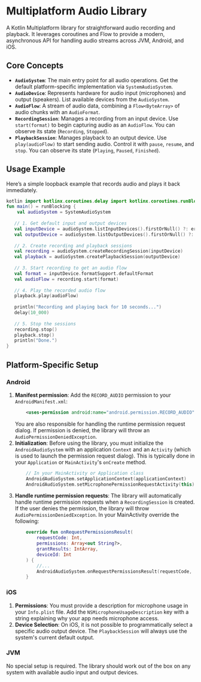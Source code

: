 # Multiplatform Audio Library
A Kotlin Multiplatform library for straightforward audio recording and playback. It leverages coroutines and Flow to provide a modern, asynchronous API for handling audio streams across JVM, Android, and iOS.

## Core Concepts
- **`AudioSystem`**: The main entry point for all audio operations. Get the default platform-specific implementation via `SystemAudioSystem`.
- **`AudioDevice`**: Represents hardware for audio input (microphones) and output (speakers). List available devices from the `AudioSystem`.
- **`AudioFlow`**: A stream of audio data, combining a `Flow<ByteArray>` of audio chunks with an `AudioFormat`.
- **`RecordingSession`**: Manages a recording from an input device. Use `start(format)` to begin capturing audio as an `AudioFlow`. You can observe its state (`Recording`, `Stopped`).
- **`PlaybackSession`**: Manages playback to an output device. Use `play(audioFlow)` to start sending audio. Control it with `pause`, `resume`, and `stop`. You can observe its state (`Playing`, `Paused`, `Finished`).

## Usage Example
Here’s a simple loopback example that records audio and plays it back immediately.
```Kotlin
kotlin import kotlinx.coroutines.delay import kotlinx.coroutines.runBlocking
fun main() = runBlocking {
    val audioSystem = SystemAudioSystem
   
   // 1. Get default input and output devices
   val inputDevice = audioSystem.listInputDevices().firstOrNull() ?: error("No input device found")
   val outputDevice = audioSystem.listOutputDevices().firstOrNull() ?: error("No output device found")
   
   // 2. Create recording and playback sessions
   val recording = audioSystem.createRecordingSession(inputDevice)
   val playback = audioSystem.createPlaybackSession(outputDevice)
   
   // 3. Start recording to get an audio flow
   val format = inputDevice.formatSupport.defaultFormat
   val audioFlow = recording.start(format)
   
   // 4. Play the recorded audio flow
   playback.play(audioFlow)
   
   println("Recording and playing back for 10 seconds...")
   delay(10_000)
   
   // 5. Stop the sessions
   recording.stop()
   playback.stop()
   println("Done.")
}
```


## Platform-Specific Setup

### Android
1. **Manifest permission**: Add the `RECORD_AUDIO` permission to your `AndroidManifest.xml`:
    ```xml
        <uses-permission android:name="android.permission.RECORD_AUDIO" />
    ```
   You are also responsible for handling the runtime permission request dialog. If permission is denied, the library will throw an `AudioPermissionDeniedException`.
2. **Initialization**: Before using the library, you must initialize the `AndroidAudioSystem` with an application `Context` and an `Activity` (which is used to launch the permission request dialog). This is typically done in your `Application` or `MainActivity`'s `onCreate` method.
    ```kotlin
        // In your MainActivity or Application class
        AndroidAudioSystem.setApplicationContext(applicationContext)
        AndroidAudioSystem.setMicrophonePermissionRequestActivity(this)
    ```
3. **Handle runtime permission requests**: The library will automatically handle runtime permission requests when a `RecordingSession` is created. If the user denies the permission, the library will throw `AudioPermissionDeniedException`. In your MainActivity override the following:
   ```kotlin
       override fun onRequestPermissionsResult(
           requestCode: Int,
           permissions: Array<out String?>,
           grantResults: IntArray,
           deviceId: Int
       ) {
           //...
           AndroidAudioSystem.onRequestPermissionsResult(requestCode, grantResults)
       }
   ```

### iOS
1. **Permissions**: You must provide a description for microphone usage in your `Info.plist` file. Add the `NSMicrophoneUsageDescription` key with a string explaining why your app needs microphone access.
2. **Device Selection**: On iOS, it is not possible to programmatically select a specific audio output device. The `PlaybackSession` will always use the system's current default output.

### JVM
No special setup is required. The library should work out of the box on any system with available audio input and output devices.
